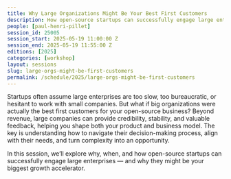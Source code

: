 ```yaml
---
title: Why Large Organizations Might Be Your Best First Customers
description: How open-source startups can successfully engage large enterprises.
people: [paul-henri-pillet]
session_id: 25005
session_start: 2025-05-19 11:00:00 Z
session_end: 2025-05-19 11:55:00 Z 
editions: [2025]
categories: [workshop]
layout: sessions
slug: large-orgs-might-be-first-customers
permalink: /schedule/2025/large-orgs-might-be-first-customers
---
```


Startups often assume large enterprises are too slow, too bureaucratic, or hesitant to work with small 
companies. But what if big organizations were actually the best first customers for your open-source business?
Beyond revenue, large companies can provide credibility, stability, and valuable feedback, helping you shape 
both your product and business model. The key is understanding how to navigate their decision-making process, 
align with their needs, and turn complexity into an opportunity.

In this session, we’ll explore why, when, and how open-source startups can successfully engage large enterprises
— and why they might be your biggest growth accelerator.
